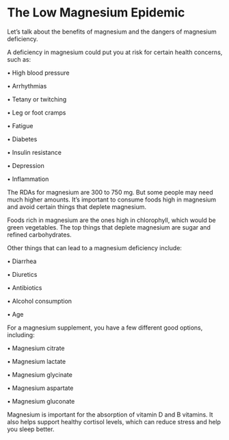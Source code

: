 # The Low Magnesium Epidemic

Let’s talk about the benefits of magnesium and the dangers of magnesium deficiency.

A deficiency in magnesium could put you at risk for certain health concerns, such as:

• High blood pressure

• Arrhythmias

• Tetany or twitching

• Leg or foot cramps

• Fatigue

• Diabetes

• Insulin resistance

• Depression

• Inflammation

The RDAs for magnesium are 300 to 750 mg. But some people may need much higher amounts. It’s important to consume foods high in magnesium and avoid certain things that deplete magnesium.

Foods rich in magnesium are the ones high in chlorophyll, which would be green vegetables. The top things that deplete magnesium are sugar and refined carbohydrates.

Other things that can lead to a magnesium deficiency include:

• Diarrhea

• Diuretics

• Antibiotics

• Alcohol consumption

• Age

For a magnesium supplement, you have a few different good options, including:

• Magnesium citrate

• Magnesium lactate

• Magnesium glycinate

• Magnesium aspartate

• Magnesium gluconate

Magnesium is important for the absorption of vitamin D and B vitamins. It also helps support healthy cortisol levels, which can reduce stress and help you sleep better.